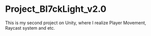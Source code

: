 # Project_Bl7ckLight_v2.0
This is my second project on Unity, where I realize Player Movement, Raycast system and etc. 

